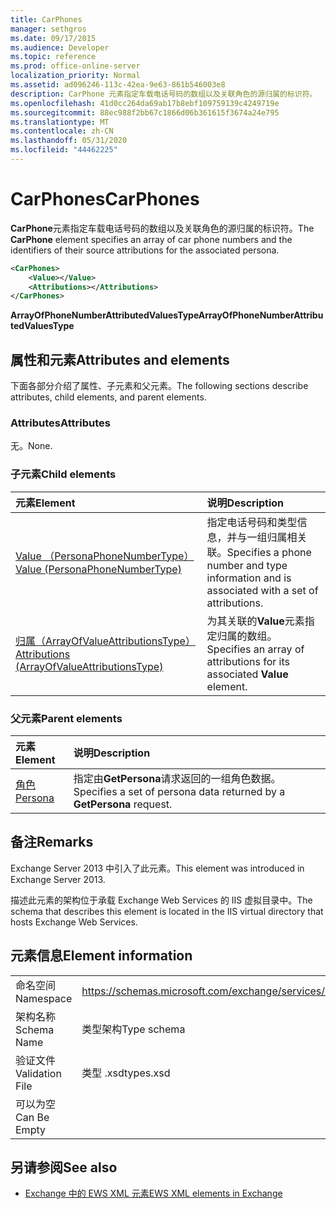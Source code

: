 ```yaml
---
title: CarPhones
manager: sethgros
ms.date: 09/17/2015
ms.audience: Developer
ms.topic: reference
ms.prod: office-online-server
localization_priority: Normal
ms.assetid: ad096246-113c-42ea-9e63-861b546003e8
description: CarPhone 元素指定车载电话号码的数组以及关联角色的源归属的标识符。
ms.openlocfilehash: 41d0cc264da69ab17b8ebf109759139c4249719e
ms.sourcegitcommit: 88ec988f2bb67c1866d06b361615f3674a24e795
ms.translationtype: MT
ms.contentlocale: zh-CN
ms.lasthandoff: 05/31/2020
ms.locfileid: "44462225"
---
```

# <a name="carphones"></a><span data-ttu-id="89ab2-103">CarPhones</span><span class="sxs-lookup"><span data-stu-id="89ab2-103">CarPhones</span></span>

<span data-ttu-id="89ab2-104">**CarPhone**元素指定车载电话号码的数组以及关联角色的源归属的标识符。</span><span class="sxs-lookup"><span data-stu-id="89ab2-104">The **CarPhone** element specifies an array of car phone numbers and the identifiers of their source attributions for the associated persona.</span></span> 
  
```XML
<CarPhones>
    <Value></Value>
    <Attributions></Attributions>
</CarPhones>
```

 <span data-ttu-id="89ab2-105">**ArrayOfPhoneNumberAttributedValuesType**</span><span class="sxs-lookup"><span data-stu-id="89ab2-105">**ArrayOfPhoneNumberAttributedValuesType**</span></span>
## <a name="attributes-and-elements"></a><span data-ttu-id="89ab2-106">属性和元素</span><span class="sxs-lookup"><span data-stu-id="89ab2-106">Attributes and elements</span></span>

<span data-ttu-id="89ab2-107">下面各部分介绍了属性、子元素和父元素。</span><span class="sxs-lookup"><span data-stu-id="89ab2-107">The following sections describe attributes, child elements, and parent elements.</span></span>
  
### <a name="attributes"></a><span data-ttu-id="89ab2-108">Attributes</span><span class="sxs-lookup"><span data-stu-id="89ab2-108">Attributes</span></span>

<span data-ttu-id="89ab2-109">无。</span><span class="sxs-lookup"><span data-stu-id="89ab2-109">None.</span></span>
  
### <a name="child-elements"></a><span data-ttu-id="89ab2-110">子元素</span><span class="sxs-lookup"><span data-stu-id="89ab2-110">Child elements</span></span>

|<span data-ttu-id="89ab2-111">**元素**</span><span class="sxs-lookup"><span data-stu-id="89ab2-111">**Element**</span></span>|<span data-ttu-id="89ab2-112">**说明**</span><span class="sxs-lookup"><span data-stu-id="89ab2-112">**Description**</span></span>|
|:-----|:-----|
|[<span data-ttu-id="89ab2-113">Value （PersonaPhoneNumberType）</span><span class="sxs-lookup"><span data-stu-id="89ab2-113">Value (PersonaPhoneNumberType)</span></span>](value-personaphonenumbertype.md) <br/> |<span data-ttu-id="89ab2-114">指定电话号码和类型信息，并与一组归属相关联。</span><span class="sxs-lookup"><span data-stu-id="89ab2-114">Specifies a phone number and type information and is associated with a set of attributions.</span></span>  <br/> |
|[<span data-ttu-id="89ab2-115">归属（ArrayOfValueAttributionsType）</span><span class="sxs-lookup"><span data-stu-id="89ab2-115">Attributions (ArrayOfValueAttributionsType)</span></span>](attributions-arrayofvalueattributionstype.md) <br/> |<span data-ttu-id="89ab2-116">为其关联的**Value**元素指定归属的数组。</span><span class="sxs-lookup"><span data-stu-id="89ab2-116">Specifies an array of attributions for its associated **Value** element.</span></span>  <br/> |
   
### <a name="parent-elements"></a><span data-ttu-id="89ab2-117">父元素</span><span class="sxs-lookup"><span data-stu-id="89ab2-117">Parent elements</span></span>

|<span data-ttu-id="89ab2-118">**元素**</span><span class="sxs-lookup"><span data-stu-id="89ab2-118">**Element**</span></span>|<span data-ttu-id="89ab2-119">**说明**</span><span class="sxs-lookup"><span data-stu-id="89ab2-119">**Description**</span></span>|
|:-----|:-----|
|[<span data-ttu-id="89ab2-120">角色</span><span class="sxs-lookup"><span data-stu-id="89ab2-120">Persona</span></span>](persona.md) <br/> |<span data-ttu-id="89ab2-121">指定由**GetPersona**请求返回的一组角色数据。</span><span class="sxs-lookup"><span data-stu-id="89ab2-121">Specifies a set of persona data returned by a **GetPersona** request.</span></span>  <br/> |
   
## <a name="remarks"></a><span data-ttu-id="89ab2-122">备注</span><span class="sxs-lookup"><span data-stu-id="89ab2-122">Remarks</span></span>

<span data-ttu-id="89ab2-123">Exchange Server 2013 中引入了此元素。</span><span class="sxs-lookup"><span data-stu-id="89ab2-123">This element was introduced in Exchange Server 2013.</span></span>
  
<span data-ttu-id="89ab2-124">描述此元素的架构位于承载 Exchange Web Services 的 IIS 虚拟目录中。</span><span class="sxs-lookup"><span data-stu-id="89ab2-124">The schema that describes this element is located in the IIS virtual directory that hosts Exchange Web Services.</span></span>
  
## <a name="element-information"></a><span data-ttu-id="89ab2-125">元素信息</span><span class="sxs-lookup"><span data-stu-id="89ab2-125">Element information</span></span>

|||
|:-----|:-----|
|<span data-ttu-id="89ab2-126">命名空间</span><span class="sxs-lookup"><span data-stu-id="89ab2-126">Namespace</span></span>  <br/> |https://schemas.microsoft.com/exchange/services/2006/types  <br/> |
|<span data-ttu-id="89ab2-127">架构名称</span><span class="sxs-lookup"><span data-stu-id="89ab2-127">Schema Name</span></span>  <br/> |<span data-ttu-id="89ab2-128">类型架构</span><span class="sxs-lookup"><span data-stu-id="89ab2-128">Type schema</span></span>  <br/> |
|<span data-ttu-id="89ab2-129">验证文件</span><span class="sxs-lookup"><span data-stu-id="89ab2-129">Validation File</span></span>  <br/> |<span data-ttu-id="89ab2-130">类型 .xsd</span><span class="sxs-lookup"><span data-stu-id="89ab2-130">types.xsd</span></span>  <br/> |
|<span data-ttu-id="89ab2-131">可以为空</span><span class="sxs-lookup"><span data-stu-id="89ab2-131">Can Be Empty</span></span>  <br/> ||
   
## <a name="see-also"></a><span data-ttu-id="89ab2-132">另请参阅</span><span class="sxs-lookup"><span data-stu-id="89ab2-132">See also</span></span>



- [<span data-ttu-id="89ab2-133">Exchange 中的 EWS XML 元素</span><span class="sxs-lookup"><span data-stu-id="89ab2-133">EWS XML elements in Exchange</span></span>](ews-xml-elements-in-exchange.md)

